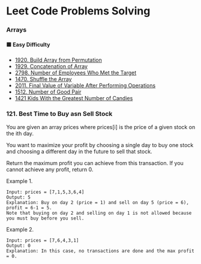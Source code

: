# Leet Code Problems Solving

### Arrays

#### 🟩 Easy Difficulty

-   [1920. Build Array from Permutation](https://leetcode.com/problems/build-array-from-permutation/)
-   [1929. Concatenation of Array](https://leetcode.com/problems/concatenation-of-array/)
-   [2798. Number of Employees Who Met the Target](https://leetcode.com/problems/number-of-employees-who-met-the-target/)
-   [1470. Shuffle the Array](https://leetcode.com/problems/shuffle-the-array/)
-   [2011. Final Value of Variable After Performing Operations](https://leetcode.com/problems/final-value-of-variable-after-performing-operations/)
-   [1512. Number of Good Pair](https://leetcode.com/problems/number-of-good-pairs/)
-   [1421 Kids With the Greatest Number of Candies](https://leetcode.com/problems/kids-with-the-greatest-number-of-candies/)

### 121. Best Time to Buy asn Sell Stock

You are given an array prices where prices[i] is the price of a given stock on the ith day.

You want to maximize your profit by choosing a single day to buy one stock and choosing a different day in the future to sell that stock.

Return the maximum profit you can achieve from this transaction. If you cannot achieve any profit, return 0.

Example 1.

```
Input: prices = [7,1,5,3,6,4]
Output: 5
Explanation: Buy on day 2 (price = 1) and sell on day 5 (price = 6), profit = 6-1 = 5.
Note that buying on day 2 and selling on day 1 is not allowed because you must buy before you sell.
```

Example 2.

```
Input: prices = [7,6,4,3,1]
Output: 0
Explanation: In this case, no transactions are done and the max profit = 0.
```
